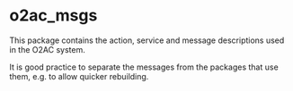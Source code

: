 # o2ac_msgs

This package contains the action, service and message descriptions used in the O2AC system.  

It is good practice to separate the messages from the packages that use them, e.g. to allow quicker rebuilding.